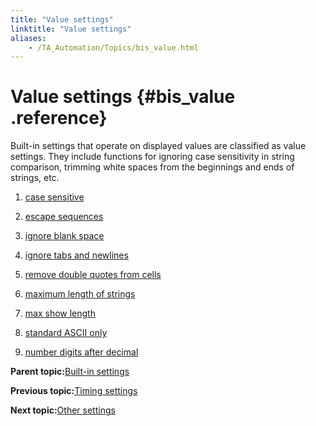 ```yaml
--- 
title: "Value settings"
linktitle: "Value settings"
aliases: 
    - /TA_Automation/Topics/bis_value.html
---
```

# Value settings {#bis_value .reference}

Built-in settings that operate on displayed values are classified as value settings. They include functions for ignoring case sensitivity in string comparison, trimming white spaces from the beginnings and ends of strings, etc.

1.  [case sensitive](../../TA_Automation/Topics/bis_case_sensitive.html)  

2.  [escape sequences](../../TA_Automation/Topics/bis_escape_sequences.html)  

3.  [ignore blank space](../../TA_Automation/Topics/bis_ignore_blank_space.html)  

4.  [ignore tabs and newlines](../../TA_Automation/Topics/bis_ignore_tabs_and_newlines.html)  

5.  [remove double quotes from cells](../../TA_Automation/Topics/bis_remove_double_quotes_from_cells.html)  

6.  [maximum length of strings](../../TA_Automation/Topics/bis_maximum_length_of_strings.html)  

7.  [max show length](../../TA_Automation/Topics/bis_max_show_length.html)  

8.  [standard ASCII only](../../TA_Automation/Topics/bis_standard_ASCII_only.html)  

9.  [number digits after decimal](../../TA_Automation/Topics/bis_number_digits_after_decimal.html)  


**Parent topic:**[Built-in settings](../../TA_Automation/Topics/bis_Built_in_settings.html)

**Previous topic:**[Timing settings](../../TA_Automation/Topics/bis_timing.html)

**Next topic:**[Other settings](../../TA_Automation/Topics/bis_other.html)

